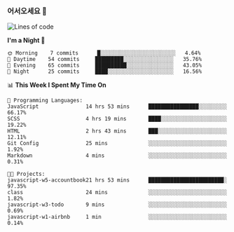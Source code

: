 ### 어서오세요 👋

<!--START_SECTION:waka-->
![Lines of code](https://img.shields.io/badge/From%20Hello%20World%20I%27ve%20Written-5.3%20million%20lines%20of%20code-blue)

**I'm a Night 🦉** 

```text
🌞 Morning    7 commits      █░░░░░░░░░░░░░░░░░░░░░░░░   4.64% 
🌆 Daytime    54 commits     █████████░░░░░░░░░░░░░░░░   35.76% 
🌃 Evening    65 commits     ██████████░░░░░░░░░░░░░░░   43.05% 
🌙 Night      25 commits     ████░░░░░░░░░░░░░░░░░░░░░   16.56%

```


📊 **This Week I Spent My Time On** 

```text
💬 Programming Languages: 
JavaScript               14 hrs 53 mins      ████████████████░░░░░░░░░   66.17% 
SCSS                     4 hrs 19 mins       ████░░░░░░░░░░░░░░░░░░░░░   19.22% 
HTML                     2 hrs 43 mins       ███░░░░░░░░░░░░░░░░░░░░░░   12.11% 
Git Config               25 mins             ░░░░░░░░░░░░░░░░░░░░░░░░░   1.92% 
Markdown                 4 mins              ░░░░░░░░░░░░░░░░░░░░░░░░░   0.31%

🐱‍💻 Projects: 
javascript-w5-accountbook21 hrs 53 mins      ████████████████████████░   97.35% 
class                    24 mins             ░░░░░░░░░░░░░░░░░░░░░░░░░   1.82% 
javascript-w3-todo       9 mins              ░░░░░░░░░░░░░░░░░░░░░░░░░   0.69% 
javascript-w1-airbnb     1 min               ░░░░░░░░░░░░░░░░░░░░░░░░░   0.14%

```


<!--END_SECTION:waka-->
